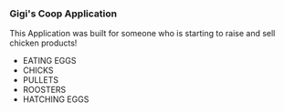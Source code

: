### Gigi's Coop Application

This Application was built for someone who is starting to raise and sell chicken products!

- EATING EGGS
- CHICKS
- PULLETS
- ROOSTERS
- HATCHING EGGS
